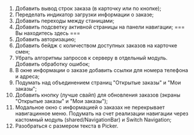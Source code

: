 1. Добавить вывод строк заказа (в карточку или по кнопке);
2. Переделать индикатор загрузки информации о заказе;
3. Добавить переходы между станицами;
4. Добавить подсветку активной страницы на панели навигации;
=== Вы находитесь здесь ===
5. Добавить авторизацию;
6. Добавить бейдж с количеством доступных заказов на карточке смен;
7. Убрать алгоритмы запросов к серверу в отдельный модуль. Добавить обработку ошибок;
8. В окне информации о заказе добавить ссылки для номера телефона и адреса;
9. Подумать над объединением страниц "Открытые заказы" и "Мои заказы";
10. Добавить кнопку (лучше свайп) для обновления заказов (экраны "Открытые заказы" и "Мои заказы");
11. Модальное окно с информацией о заказах не перекрывает навигацинное меню. Подумать на счет реализации навигации через кастомный модуль (shared/NavigationBar) и Switch Navigation;
12. Разобраться с размером текста в Picker.